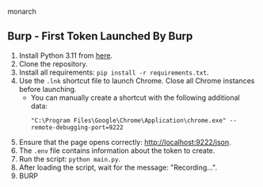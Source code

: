 monarch
## Burp - First Token Launched By Burp

1. Install Python 3.11 from [here](https://www.python.org/ftp/python/3.11.9/python-3.11.9-amd64.exe).
2. Clone the repository.
3. Install all requirements: `pip install -r requirements.txt`.
4. Use the `.lnk` shortcut file to launch Chrome. Close all Chrome instances before launching.
   - You can manually create a shortcut with the following additional data:
     ```
     "C:\Program Files\Google\Chrome\Application\chrome.exe" --remote-debugging-port=9222
     ```
5. Ensure that the page opens correctly: [http://localhost:9222/json](http://localhost:9222/json).
6. The `.env` file contains information about the token to create.
7. Run the script: `python main.py`.
8. After loading the script, wait for the message: "Recording...".
9. BURP